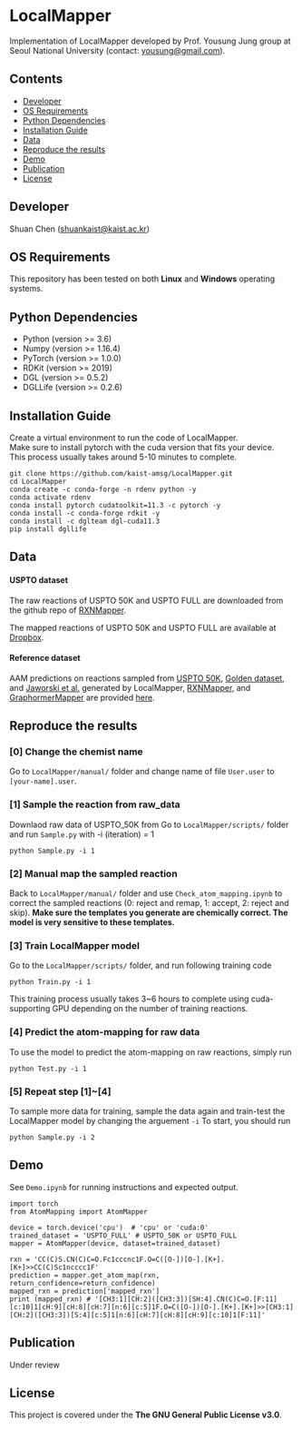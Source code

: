 # LocalMapper

Implementation of LocalMapper developed by Prof. Yousung Jung group at Seoul National University (contact: yousung@gmail.com).

## Contents

- [Developer](#developer)
- [OS Requirements](#os-requirements)
- [Python Dependencies](#python-dependencies)
- [Installation Guide](#installation-guide)
- [Data](#data)
- [Reproduce the results](#reproduce-the-results)
- [Demo](#demo)
- [Publication](#publication)
- [License](#license)

## Developer
Shuan Chen (shuankaist@kaist.ac.kr)<br>

## OS Requirements
This repository has been tested on both **Linux** and **Windows** operating systems.

## Python Dependencies
* Python (version >= 3.6)
* Numpy (version >= 1.16.4)
* PyTorch (version >= 1.0.0)
* RDKit (version >= 2019)
* DGL (version >= 0.5.2)
* DGLLife (version >= 0.2.6)

## Installation Guide
Create a virtual environment to run the code of LocalMapper.<br>
Make sure to install pytorch with the cuda version that fits your device.<br>
This process usually takes around 5-10 minutes to complete.<br>
```
git clone https://github.com/kaist-amsg/LocalMapper.git
cd LocalMapper
conda create -c conda-forge -n rdenv python -y
conda activate rdenv
conda install pytorch cudatoolkit=11.3 -c pytorch -y
conda install -c conda-forge rdkit -y
conda install -c dglteam dgl-cuda11.3
pip install dgllife
```

## Data
#### USPTO dataset
The raw reactions of USPTO 50K and USPTO FULL are downloaded from the github repo of [RXNMapper](https://github.com/rxn4chemistry/rxnmapper).

The mapped reactions of USPTO 50K and USPTO FULL are available at [Dropbox](https://www.dropbox.com/scl/fo/y2ltxgem80uiwbhky9w35/h?rlkey=30mkkxh2llhxze34zpql24jaf&dl=0).

#### Reference dataset
AAM predictions on reactions sampled from [USPTO 50K](https://pubs.acs.org/doi/10.1021/acs.jcim.6b00564), [Golden dataset](https://onlinelibrary.wiley.com/doi/10.1002/minf.202100138), and [Jaworski et al.](https://www.nature.com/articles/s41467-019-09440-2) generated  by LocalMapper, [RXNMapper](https://www.science.org/doi/10.1126/sciadv.abe4166), and [GraphormerMapper](https://pubs.acs.org/doi/10.1021/acs.jcim.2c00344) are provided [here](https://github.com/kaist-amsg/LocalMapper/tree/main/comparison).

## Reproduce the results
### [0] Change the chemist name
Go to `LocalMapper/manual/` folder and change name of file `User.user` to `[your-name].user`.

### [1] Sample the reaction from raw_data
Downlaod raw data of USPTO_50K from 
Go to `LocalMapper/scripts/` folder and run `Sample.py` with -i (iteration) = 1
```
python Sample.py -i 1
```

### [2] Manual map the sampled reaction
Back to `LocalMapper/manual/` folder and use `Check_atom_mapping.ipynb` to correct the sampled reactions (0: reject and remap, 1: accept, 2: reject and skip). 
**Make sure the templates you generate are chemically correct. The model is very sensitive to these templates.**


### [3] Train LocalMapper model
Go to the `LocalMapper/scripts/` folder, and run following training code 
```
python Train.py -i 1
```

This training process usually takes 3~6 hours to complete using cuda-supporting GPU depending on the number of training reactions.

### [4] Predict the atom-mapping for raw data 
To use the model to predict the atom-mapping on raw reactions, simply run
```
python Test.py -i 1
```

### [5] Repeat step [1]~[4] 
To sample more data for training, sample the data again and train-test the LocalMapper model by changing the arguement `-i`
To start, you should run
```
python Sample.py -i 2
```

## Demo
See `Demo.ipynb` for running instructions and expected output.

```
import torch
from AtomMapping import AtomMapper

device = torch.device('cpu')  # 'cpu' or 'cuda:0'
trained_dataset = 'USPTO_FULL' # USPTO_50K or USPTO_FULL
mapper = AtomMapper(device, dataset=trained_dataset)

rxn = 'CC(C)S.CN(C)C=O.Fc1cccnc1F.O=C([O-])[O-].[K+].[K+]>>CC(C)Sc1ncccc1F'
prediction = mapper.get_atom_map(rxn, return_confidence=return_confidence)
mapped_rxn = prediction['mapped_rxn']
print (mapped_rxn) # '[CH3:1][CH:2]([CH3:3])[SH:4].CN(C)C=O.[F:11][c:10]1[cH:9][cH:8][cH:7][n:6][c:5]1F.O=C([O-])[O-].[K+].[K+]>>[CH3:1][CH:2]([CH3:3])[S:4][c:5]1[n:6][cH:7][cH:8][cH:9][c:10]1[F:11]'
```

## Publication
Under review

## License
This project is covered under the **The GNU General Public License v3.0**.
